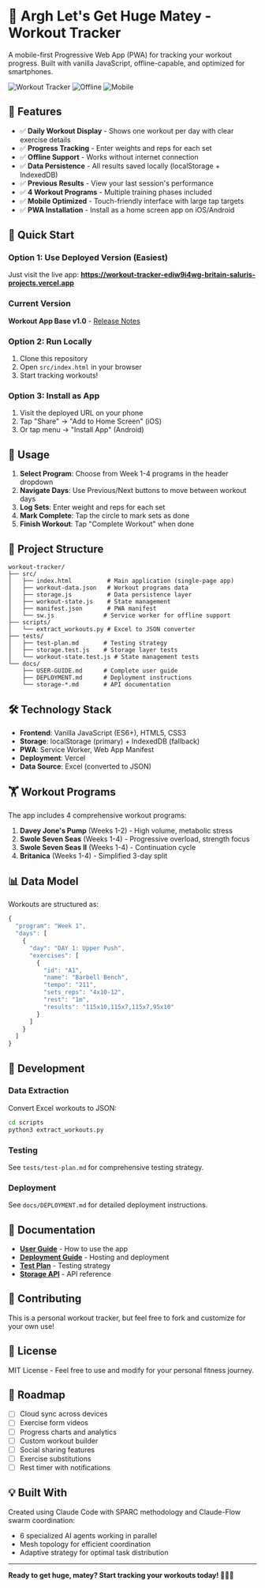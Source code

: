 # 💪 Argh Let's Get Huge Matey - Workout Tracker

A mobile-first Progressive Web App (PWA) for tracking your workout progress. Built with vanilla JavaScript, offline-capable, and optimized for smartphones.

![Workout Tracker](https://img.shields.io/badge/PWA-Ready-blue)
![Offline](https://img.shields.io/badge/Offline-Capable-green)
![Mobile](https://img.shields.io/badge/Mobile-Optimized-orange)

## 🎯 Features

- ✅ **Daily Workout Display** - Shows one workout per day with clear exercise details
- ✅ **Progress Tracking** - Enter weights and reps for each set
- ✅ **Offline Support** - Works without internet connection
- ✅ **Data Persistence** - All results saved locally (localStorage + IndexedDB)
- ✅ **Previous Results** - View your last session's performance
- ✅ **4 Workout Programs** - Multiple training phases included
- ✅ **Mobile Optimized** - Touch-friendly interface with large tap targets
- ✅ **PWA Installation** - Install as a home screen app on iOS/Android

## 🚀 Quick Start

### Option 1: Use Deployed Version (Easiest)
Just visit the live app: **https://workout-tracker-ediw9i4wg-britain-saluris-projects.vercel.app**

### Current Version
**Workout App Base v1.0** - [Release Notes](https://github.com/britainsaluri/workout-tracker/releases/tag/workout-app-base-v1.0)

### Option 2: Run Locally
1. Clone this repository
2. Open `src/index.html` in your browser
3. Start tracking workouts!

### Option 3: Install as App
1. Visit the deployed URL on your phone
2. Tap "Share" → "Add to Home Screen" (iOS)
3. Or tap menu → "Install App" (Android)

## 📱 Usage

1. **Select Program**: Choose from Week 1-4 programs in the header dropdown
2. **Navigate Days**: Use Previous/Next buttons to move between workout days
3. **Log Sets**: Enter weight and reps for each set
4. **Mark Complete**: Tap the circle to mark sets as done
5. **Finish Workout**: Tap "Complete Workout" when done

## 📂 Project Structure

```
workout-tracker/
├── src/
│   ├── index.html          # Main application (single-page app)
│   ├── workout-data.json   # Workout programs data
│   ├── storage.js          # Data persistence layer
│   ├── workout-state.js    # State management
│   ├── manifest.json       # PWA manifest
│   └── sw.js              # Service worker for offline support
├── scripts/
│   └── extract_workouts.py # Excel to JSON converter
├── tests/
│   ├── test-plan.md       # Testing strategy
│   ├── storage.test.js    # Storage layer tests
│   └── workout-state.test.js # State management tests
└── docs/
    ├── USER-GUIDE.md      # Complete user guide
    ├── DEPLOYMENT.md      # Deployment instructions
    └── storage-*.md       # API documentation
```

## 🛠️ Technology Stack

- **Frontend**: Vanilla JavaScript (ES6+), HTML5, CSS3
- **Storage**: localStorage (primary) + IndexedDB (fallback)
- **PWA**: Service Worker, Web App Manifest
- **Deployment**: Vercel
- **Data Source**: Excel (converted to JSON)

## 🏋️ Workout Programs

The app includes 4 comprehensive workout programs:

1. **Davey Jone's Pump** (Weeks 1-2) - High volume, metabolic stress
2. **Swole Seven Seas** (Weeks 1-4) - Progressive overload, strength focus
3. **Swole Seven Seas II** (Weeks 1-4) - Continuation cycle
4. **Britanica** (Weeks 1-4) - Simplified 3-day split

## 📊 Data Model

Workouts are structured as:
```javascript
{
  "program": "Week 1",
  "days": [
    {
      "day": "DAY 1: Upper Push",
      "exercises": [
        {
          "id": "A1",
          "name": "Barbell Bench",
          "tempo": "211",
          "sets_reps": "4x10-12",
          "rest": "1m",
          "results": "115x10,115x7,115x7,95x10"
        }
      ]
    }
  ]
}
```

## 🔧 Development

### Data Extraction
Convert Excel workouts to JSON:
```bash
cd scripts
python3 extract_workouts.py
```

### Testing
See `tests/test-plan.md` for comprehensive testing strategy.

### Deployment
See `docs/DEPLOYMENT.md` for detailed deployment instructions.

## 📖 Documentation

- **[User Guide](docs/USER-GUIDE.md)** - How to use the app
- **[Deployment Guide](docs/DEPLOYMENT.md)** - Hosting and deployment
- **[Test Plan](tests/test-plan.md)** - Testing strategy
- **[Storage API](docs/storage-api-reference.md)** - API reference

## 🤝 Contributing

This is a personal workout tracker, but feel free to fork and customize for your own use!

## 📝 License

MIT License - Feel free to use and modify for your personal fitness journey.

## 🎯 Roadmap

- [ ] Cloud sync across devices
- [ ] Exercise form videos
- [ ] Progress charts and analytics
- [ ] Custom workout builder
- [ ] Social sharing features
- [ ] Exercise substitutions
- [ ] Rest timer with notifications

## 💡 Built With

Created using Claude Code with SPARC methodology and Claude-Flow swarm coordination:
- 6 specialized AI agents working in parallel
- Mesh topology for efficient coordination
- Adaptive strategy for optimal task distribution

---

**Ready to get huge, matey? Start tracking your workouts today! 🏴‍☠️💪**
